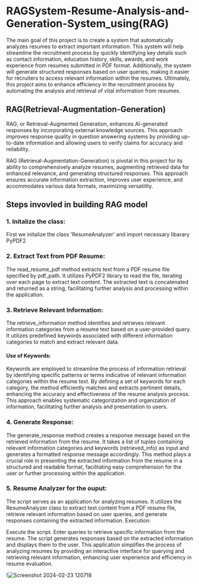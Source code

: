 # RAGSystem-Resume-Analysis-and-Generation-System_using(RAG)
The main goal of this project is to create a system that automatically analyzes resumes to extract important information. This system will help streamline the recruitment process by quickly identifying key details such as contact information, education history, skills, awards, and work experience from resumes submitted in PDF format. Additionally, the system will generate structured responses based on user queries, making it easier for recruiters to access relevant information within the resumes. Ultimately, this project aims to enhance efficiency in the recruitment process by automating the analysis and retrieval of vital information from resumes.

## RAG(Retrieval-Augmentation-Generation)

RAG, or Retrieval-Augmented Generation, enhances AI-generated responses by incorporating external knowledge sources. This approach improves response quality in question answering systems by providing up-to-date information and allowing users to verify claims for accuracy and reliability.

RAG (Retrieval-Augmentation-Generation) is pivotal in this project for its ability to comprehensively analyze resumes, augmenting retrieved data for enhanced relevance, and generating structured responses. This approach ensures accurate information extraction, improves user experience, and accommodates various data formats, maximizing versatility.

## Steps invovled in building RAG model
### 1. Initalize the class:
 First we initalize the class 'ResumeAnalyzer' and import necessary libarary PyPDF2
### 2. Extract Text from PDF Resume:
 The read_resume_pdf method extracts text from a PDF resume file specified by pdf_path. It utilizes PyPDF2 library to read the file, iterating over each page to extract text content. The extracted text is concatenated and returned as a string, facilitating further analysis and processing within the application.
### 3. Retrieve Relevant Information:
   The retrieve_information method identifies and retrieves relevant information categories from a resume text based on a user-provided query. It utilizes predefined keywords associated with different information categories to match and extract relevant data.
   #### Use of Keywords:
Keywords are employed to streamline the process of information retrieval by identifying specific patterns or terms indicative of relevant information categories within the resume text. By defining a set of keywords for each category, the method efficiently matches and extracts pertinent details, enhancing the accuracy and effectiveness of the resume analysis process. This approach enables systematic categorization and organization of information, facilitating further analysis and presentation to users.
### 4.  Generate Response:
   The generate_response method creates a response message based on the retrieved information from the resume. It takes a list of tuples containing relevant information categories and keywords (retrieved_info) as input and generates a formatted response message accordingly.
This method plays a crucial role in presenting the extracted information from the resume in a structured and readable format, facilitating easy comprehension for the user or further processing within the application.
### 5. Resume Analyzer  for the ouput:
   The script serves as an application for analyzing resumes. It utilizes the ResumeAnalyzer class to extract text content from a PDF resume file, retrieve relevant information based on user queries, and generate responses containing the extracted information.
   Execution:

Execute the script.
Enter queries to retrieve specific information from the resume.
The script generates responses based on the extracted information and displays them to the user.
This application simplifies the process of analyzing resumes by providing an interactive interface for querying and retrieving relevant information, enhancing user experience and efficiency in resume evaluation.



!![Screenshot 2024-02-23 120718](https://github.com/Ayush62022/RAGSystem-Resume-Analysis-and-Generation-System-/assets/140695614/cfb850eb-7ecc-48b8-90f9-91b5295860a4)

